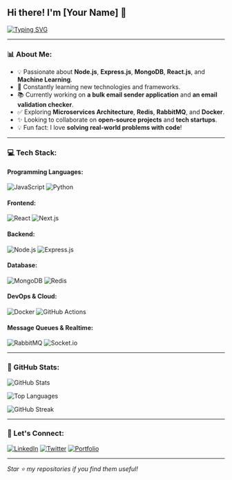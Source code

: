 ## Hi there! I'm [Your Name] 👋

[![Typing SVG](https://readme-typing-svg.herokuapp.com?size=25&duration=4000&color=36BCF7&vCenter=true&width=600&lines=Full+Stack+Developer;Node.js+%7C+MongoDB+%7C+React.js;Machine+Learning+Enthusiast)](https://git.io/typing-svg)

---

### 📊 About Me:
- 💡 Passionate about **Node.js**, **Express.js**, **MongoDB**, **React.js**, and **Machine Learning**.
- 💨 Constantly learning new technologies and frameworks.
- 📚 Currently working on **a bulk email sender application** and **an email validation checker**.
- ✅ Exploring **Microservices Architecture**, **Redis**, **RabbitMQ**, and **Docker**.
- ✨ Looking to collaborate on **open-source projects** and **tech startups**.
- 💡 Fun fact: I love **solving real-world problems with code**!

---

### 💻 Tech Stack:
#### Programming Languages:
![JavaScript](https://img.shields.io/badge/JavaScript-F7DF1E?style=for-the-badge&logo=javascript&logoColor=black)
![Python](https://img.shields.io/badge/Python-3776AB?style=for-the-badge&logo=python&logoColor=white)

#### Frontend:
![React](https://img.shields.io/badge/React-20232A?style=for-the-badge&logo=react&logoColor=61DAFB)
![Next.js](https://img.shields.io/badge/Next.js-000000?style=for-the-badge&logo=nextdotjs&logoColor=white)

#### Backend:
![Node.js](https://img.shields.io/badge/Node.js-43853D?style=for-the-badge&logo=node.js&logoColor=white)
![Express.js](https://img.shields.io/badge/Express.js-404D59?style=for-the-badge)

#### Database:
![MongoDB](https://img.shields.io/badge/MongoDB-4EA94B?style=for-the-badge&logo=mongodb&logoColor=white)
![Redis](https://img.shields.io/badge/Redis-DC382D?style=for-the-badge&logo=redis&logoColor=white)

#### DevOps & Cloud:
![Docker](https://img.shields.io/badge/Docker-2496ED?style=for-the-badge&logo=docker&logoColor=white)
![GitHub Actions](https://img.shields.io/badge/GitHub_Actions-2088FF?style=for-the-badge&logo=github-actions&logoColor=white)

#### Message Queues & Realtime:
![RabbitMQ](https://img.shields.io/badge/RabbitMQ-FF6600?style=for-the-badge&logo=rabbitmq&logoColor=white)
![Socket.io](https://img.shields.io/badge/Socket.io-010101?style=for-the-badge&logo=socket.io&logoColor=white)

---

### 🎯 GitHub Stats:
![GitHub Stats](https://github-readme-stats.vercel.app/api?username=your-github-username&show_icons=true&theme=radical)

![Top Languages](https://github-readme-stats.vercel.app/api/top-langs/?username=your-github-username&layout=compact&theme=radical)

![GitHub Streak](https://github-readme-streak-stats.herokuapp.com/?user=your-github-username&theme=radical)

---

### 💌 Let's Connect:
[![LinkedIn](https://img.shields.io/badge/LinkedIn-0077B5?style=for-the-badge&logo=linkedin&logoColor=white)](https://linkedin.com/in/your-profile)
[![Twitter](https://img.shields.io/badge/Twitter-1DA1F2?style=for-the-badge&logo=twitter&logoColor=white)](https://twitter.com/your-profile)
[![Portfolio](https://img.shields.io/badge/Portfolio-FF5722?style=for-the-badge&logo=google-chrome&logoColor=white)](https://your-portfolio.com)

---

_Star ⭐ my repositories if you find them useful!_

